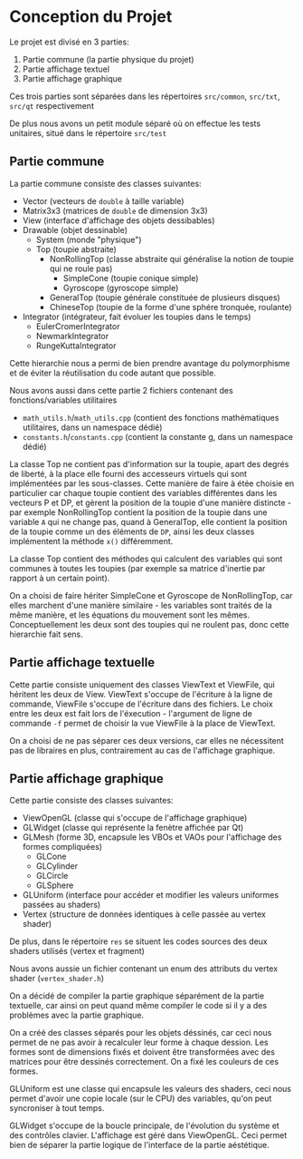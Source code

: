 # Conception du Projet

Le projet est divisé en 3 parties:

  1. Partie commune (la partie physique du projet)
  2. Partie affichage textuel 
  3. Partie affichage graphique

Ces trois parties sont séparées dans les répertoires `src/common`,
`src/txt`, `src/qt` respectivement 
 
De plus nous avons un petit module séparé où on effectue les tests unitaires,
situé dans le répertoire `src/test`

## Partie commune

La partie commune consiste des classes suivantes:

- Vector (vecteurs de `double` à taille variable)
- Matrix3x3 (matrices de `double` de dimension 3x3)
- View (interface d'affichage des objets dessibables)
- Drawable (objet dessinable)
  - System (monde "physique")
  - Top (toupie abstraite)
    - NonRollingTop (classe abstraite qui généralise la notion de toupie qui ne
roule pas)
      - SimpleCone (toupie conique simple)
      - Gyroscope (gyroscope simple)
    - GeneralTop (toupie générale constituée de plusieurs disques)
    - ChineseTop (toupie de la forme d'une sphére tronquée, roulante)
- Integrator (intégrateur, fait évoluer les toupies dans le temps)
  - EulerCromerIntegrator
  - NewmarkIntegrator
  - RungeKuttaIntegrator

Cette hierarchie nous a permi de bien prendre avantage du polymorphisme et de
éviter la réutilisation du code autant que possible.

Nous avons aussi dans cette partie 2 fichiers contenant des fonctions/variables
utilitaires
- `math_utils.h`/`math_utils.cpp` (contient des fonctions mathématiques
utilitaires, dans un namespace dédié)
- `constants.h`/`constants.cpp` (contient la constante g, dans un namespace dédié)

La classe Top ne contient pas d'information sur la toupie, apart des degrés de
liberté, à la place elle fourni des accesseurs virtuels qui sont implémentées
par les sous-classes. Cette manière de faire à étée choisie en particulier car
chaque toupie contient des variables différentes dans les vecteurs P et DP, et
gèrent la position de la toupie d'une manière distincte - par exemple
NonRollingTop contient la position de la toupie dans une variable `A` qui ne
change pas, quand à GeneralTop, elle contient la position de la toupie comme un
des éléments de `DP`, ainsi les deux classes implémentent la méthode `x()`
différemment.

La classe Top contient des méthodes qui calculent des variables qui sont
communes à toutes les toupies (par exemple sa matrice d'inertie par rapport à
un certain point).

On a choisi de faire hériter SimpleCone et Gyroscope de NonRollingTop, car elles
marchent d'une manière similaire - les variables sont traités de la même
manière, et les équations du mouvement sont les mêmes. Conceptuellement les deux
sont des toupies qui ne roulent pas, donc cette hierarchie fait sens.

## Partie affichage textuelle

Cette partie consiste uniquement des classes ViewText et ViewFile, qui héritent
les deux de View. ViewText s'occupe de l'écriture à la ligne de commande,
ViewFile s'occupe de l'écriture dans des fichiers. Le choix entre les deux est
fait lors de l'éxecution - l'argument de ligne de commande `-f` permet de
choisir la vue ViewFile à la place de ViewText.

On a choisi de ne pas séparer ces deux versions, car elles ne nécessitent pas de
libraires en plus, contrairement au cas de l'affichage graphique.

## Partie affichage graphique

Cette partie consiste des classes suivantes:

- ViewOpenGL (classe qui s'occupe de l'affichage graphique)
- GLWidget (classe qui représente la fenètre affichée par Qt)
- GLMesh (forme 3D, encapsule les VBOs et VAOs pour l'affichage des formes
  compliquées)
  - GLCone
  - GLCylinder
  - GLCircle
  - GLSphere
- GLUniform (interface pour accéder et modifier les valeurs uniformes passées au
  shaders)
- Vertex (structure de données identiques à celle passée au vertex shader)

De plus, dans le répertoire `res` se situent les codes sources des deux shaders
utilisés (vertex et fragment)

Nous avons aussie un fichier contenant un enum des attributs du vertex shader
(`vertex_shader.h`)

On a décidé de compiler la partie graphique séparément de la partie textuelle,
car ainsi on peut quand même compiler le code si il y a des problèmes avec la
partie graphique.

On a créé des classes séparés pour les objets déssinés, car ceci nous permet de
ne pas avoir à recalculer leur forme à chaque dession. Les formes sont de
dimensions fixés et doivent être transformées avec des matrices pour être
dessinés correctement. On a fixé les couleurs de ces formes.

GLUniform est une classe qui encapsule les valeurs des shaders, ceci nous permet
d'avoir une copie locale (sur le CPU) des variables, qu'on peut syncroniser à tout
temps.

GLWidget s'occupe de la boucle principale, de l'évolution du système et des
contrôles clavier. L'affichage est géré dans ViewOpenGL. Ceci permet bien de
séparer la partie logique de l'interface de la partie aéstétique.
